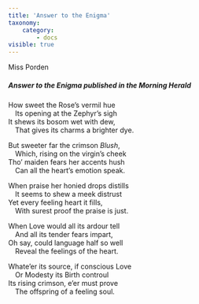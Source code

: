 ```yaml
---
title: 'Answer to the Enigma'
taxonomy:
    category:
        - docs
visible: true
---
```


<div class="author">Miss Porden</div>

##### Answer to the Enigma published in the Morning Herald  

How sweet the Rose’s vermil hue  
&emsp;Its opening at the Zephyr’s sigh  
It shews its bosom wet with dew,  
&emsp;That gives its charms a brighter dye.  

But sweeter far the crimson *Blush*,  
&emsp;Which, rising on the virgin’s cheek  
Tho’ maiden fears her accents hush  
&emsp;Can all the heart’s emotion speak.  

When praise her honied drops distills  
&emsp;It seems to shew a meek distrust  
Yet every feeling heart it fills,  
&emsp;With surest proof the praise is just.  

When Love would all its ardour tell  
&emsp;And all its tender fears impart,  
Oh say, could language half so well  
&emsp;Reveal the feelings of the heart.  

Whate’er its source, if conscious Love  
&emsp;Or Modesty its Birth controul  
Its rising crimson, e’er must prove  
&emsp;The offspring of a feeling soul.